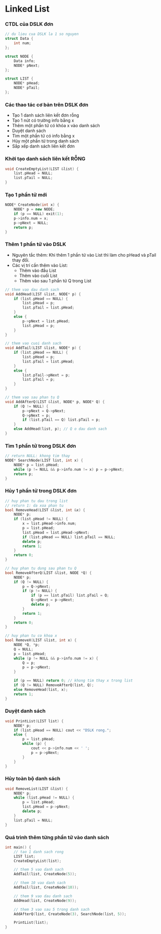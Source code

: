 # Linked List

### CTDL của DSLK đơn
``` c++
// du lieu cua DSLK la 1 so nguyen
struct Data {
    int num; 
};

struct NODE {
    Data info; 
    NODE* pNext; 
};

struct LIST {
    NODE* pHead; 
    NODE* pTail; 
};
```

### Các thao tác cơ bản trên DSLK đơn 

* Tạo 1 danh sách liên kết đơn rỗng 
* Tạo 1 nút có trường info bằng x
* Thêm một phần tử có khóa x vào danh sách
* Duyệt danh sách 
* Tìm một phần tử có info bằng x
* Hủy một phần tử trong danh sách 
* Sắp xếp danh sách liên kết đơn

### Khởi tạo danh sách liên kết RỖNG 
``` c++ 
void CreateEmptyList(LIST &list) {
    list.pHead = NULL; 
    list.pTail = NULL; 
}
``` 

### Tạo 1 phần tử mới 
``` c++ 
NODE* CreateNode(int x) {
    NODE* p = new NODE; 
    if (p == NULL) exit(1); 
    p->info.num = x; 
    p->pNext = NULL; 
    return p; 
}
```

### Thêm 1 phần tử vào DSLK 
* Nguyên tắc thêm: Khi thêm 1 phần tử vào List thì làm cho pHead và pTail thay đổi. 
* Các vị trí cần thêm vào List: 
    + Thêm vào đầu List 
    + Thêm vào cuối List 
    + Thêm vào sau 1 phần tử Q trong List
``` c++ 
// them vao dau danh sach 
void AddHead(LIST &list, NODE* p) {
    if (list.pHead == NULL) {
        list.pHead = p; 
        list.pTail = list.pHead; 
    }
    else {
        p->pNext = list.pHead;
        list.pHead = p; 
    }
}

// them vao cuoi danh sach 
void AddTail(LIST &list, NODE* p) {
    if (list.pHead == NULL) {
        list.pHead = p; 
        list.pTail = list.pHead; 
    }
    else {
        list.pTail->pNext = p; 
        list.pTail = p; 
    }
}

// them vao sau phan tu Q 
void AddAfterQ(LIST &list, NODE* p, NODE* Q) {
    if (Q != NULL) {
        p->pNext = Q->pNext; 
        Q->pNext = p; 
        if (list.pTail == Q) list.pTail = p; 
    }
    else AddHead(list, p); // Q o dau danh sach
}
```

### Tìm 1 phần tử trong DSLK đơn 
``` c++ 
// return NULL: khong tim thay 
NODE* SearchNode(LIST list, int x) {
    NODE* p = list.pHead; 
    while (p != NULL && p->info.num != x) p = p->pNext; 
    return p; 
}
```

### Hủy 1 phần tử trong DSLK đơn 
``` c++ 
// huy phan tu dau trong list 
// return 1: da xoa phan tu 
bool RemoveHead(LIST &list, int &x) {
    NODE* p; 
    if (list.pHead != NULL) {
        x = list.pHead->info.num; 
        p = list.pHead; 
        list.pHead = list.pHead->pNext; 
        if (list.pHead == NULL) list.pTail == NULL; 
        delete p; 
        return 1; 
    }
    return 0; 
}

// huy phan tu dung sau phan tu Q
bool RemoveAfterQ(LIST &list, NODE *Q) {
    NODE* p; 
    if (Q != NULL) {
        p = Q->pNext; 
        if (p != NULL) {
            if (p == list.pTail) list.pTail = Q; 
            Q->pNext = p->pNext; 
            delete p; 
        }
        return 1; 
    }
    return 0; 
}

// huy phan tu co khoa x
bool RemoveX(LIST &list, int x) {
    NODE *Q, *p; 
    Q = NULL; 
    p = list.pHead; 
    while (p != NULL && p->info.num != x) {
        Q = p; 
        p = p->pNext; 
    }

    if (p == NULL) return 0; // khong tim thay x trong list
    if (Q != NULL) RemoveAfterQ(list, Q); 
    else RemoveHead(list, x); 
    return 1; 
}
```

### Duyệt danh sách 
``` c++ 
void PrintList(LIST list) {
    NODE* p; 
    if (list.pHead == NULL) cout << "DSLK rong."; 
    else {
        p = list.pHead; 
        while (p) {
            cout << p->info.num << ' '; 
            p = p->pNext; 
        }
    }
}
```

### Hủy toàn bộ danh sách 
``` c++ 
void RemoveList(LIST &list) {
    NODE* p; 
    while (list.pHead != NULL) {
        p = list.pHead; 
        list.pHead = p->pNext; 
        delete p; 
    }
    list.pTail = NULL; 
}
```

### Quá trình thêm từng phần tử vào danh sách 
``` c++ 
int main() {
    // tao 1 danh sach rong 
    LIST list; 
    CreateEmptyList(list); 

    // them 5 vao danh sach 
    AddTail(list, CreateNode(5)); 

    // them 10 vao danh sach 
    AddTail(list, CreateNode(10)); 

    // them 9 vao dau danh sach 
    AddHead(list, CreateNode(9)); 

    // them 3 vao sau 5 trong danh sach 
    AddAfterQ(list, CreateNode(3), SearchNode(list, 5)); 

    PrintList(list); 
}
```